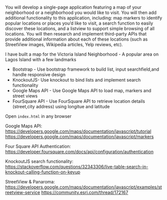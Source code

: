
<!--Project Statment-->

You will develop a single-page application featuring a map of your neighborhood or a neighborhood you would like to visit. You will then add additional functionality to this application, including: map markers to identify popular locations or places you’d like to visit, a search function to easily discover these locations, and a listview to support simple browsing of all locations. You will then research and implement third-party APIs that provide additional information about each of these locations (such as StreetView images, Wikipedia articles, Yelp reviews, etc).

I have built a map for the Victoria Island Neighborhood - A popular area on Lagos Island with a few landmarks



<!--Application Overview-->
- Bootstrap - Use bootstrap framework to build list, input searchfield,and handle responsive design
- KnockoutJS- Use knockout to bind lists and implement search functionality
- Google Maps API - Use Google Maps API to load map, markers and street views
- FourSquare API - Use FourSquare API to retrieve location details (street,city address) using longitue and latitude


<!--Running the application-->

Open `index.html` in any browser

<!--Reference-->

Google Maps API:
https://developers.google.com/maps/documentation/javascript/tutorial 
https://developers.google.com/maps/documentation/javascript/markers 

Four Square API Authentication:
https://developer.foursquare.com/docs/api/configuration/authentication

KnockoutJS search functionality:
https://stackoverflow.com/questions/32343306/live-table-search-in-knockout-calling-function-on-keyup 

StreetView & Panaroma: 
https://developers.google.com/maps/documentation/javascript/examples/streetview-service
https://community.esri.com/thread/172167 
